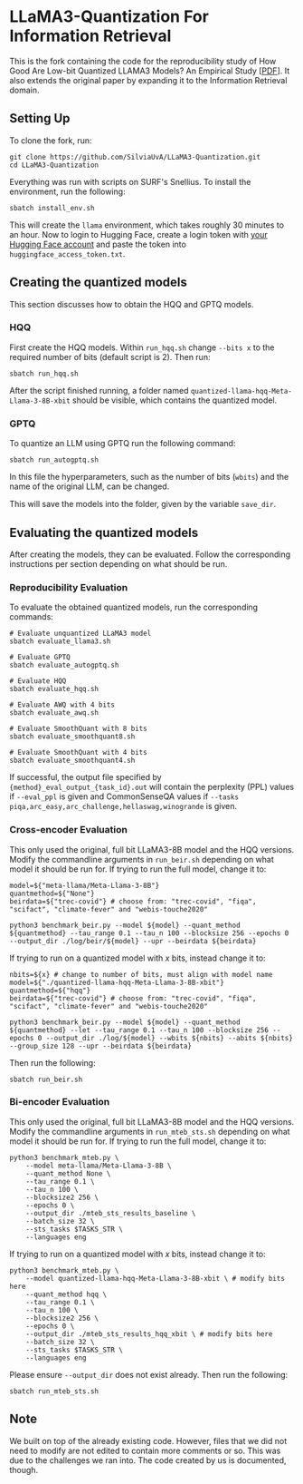 # LLaMA3-Quantization For Information Retrieval

This is the fork containing the code for the reproducibility study of How Good Are Low-bit Quantized LLAMA3 Models?
An Empirical Study [[PDF](https://arxiv.org/abs/2404.14047)]. It also extends the original paper by expanding it to the Information Retrieval domain.

## Setting Up
To clone the fork, run:
```shell
git clone https://github.com/SilviaUvA/LLaMA3-Quantization.git
cd LLaMA3-Quantization
```
Everything was run with scripts on SURF's Snellius. To install the environment, run the following:
```shell
sbatch install_env.sh
```
This will create the `llama` environment, which takes roughly 30 minutes to an hour.
Now to login to Hugging Face, create a login token with [your Hugging Face account](https://huggingface.co/docs/hub/security-tokens) and paste the token into `huggingface_access_token.txt`.

## Creating the quantized models
This section discusses how to obtain the HQQ and GPTQ models.

### HQQ
First create the HQQ models. Within `run_hqq.sh` change `--bits x` to the required number of bits (default script is 2). Then run:
```shell
sbatch run_hqq.sh
```
After the script finished running, a folder named `quantized-llama-hqq-Meta-Llama-3-8B-xbit` should be visible, which contains the quantized model.

### GPTQ
To quantize an LLM using GPTQ run the following command:
```shell
sbatch run_autogptq.sh
```

In this file the hyperparameters, such as the number of bits (`wbits`) and the name of the original LLM, can be changed.

This will save the models into the folder, given by the variable `save_dir`.

## Evaluating the quantized models
After creating the models, they can be evaluated. Follow the corresponding instructions per section depending on what should be run.

### Reproducibility Evaluation
To evaluate the obtained quantized models, run the corresponding commands:

```shell
# Evaluate unquantized LLaMA3 model
sbatch evaluate_llama3.sh

# Evaluate GPTQ
sbatch evaluate_autogptq.sh

# Evaluate HQQ
sbatch evaluate_hqq.sh

# Evaluate AWQ with 4 bits
sbatch evaluate_awq.sh

# Evaluate SmoothQuant with 8 bits
sbatch evaluate_smoothquant8.sh

# Evaluate SmoothQuant with 4 bits
sbatch evaluate_smoothquant4.sh
```

If successful, the output file specified by `{method}_eval_output_{task_id}.out` will contain the perplexity (PPL) values if `--eval_ppl` is given and CommonSenseQA values if `--tasks piqa,arc_easy,arc_challenge,hellaswag,winogrande` is given.

### Cross-encoder Evaluation
This only used the original, full bit LLaMA3-8B model and the HQQ versions.
Modify the commandline arguments in `run_beir.sh` depending on what model it should be run for. If trying to run the full model, change it to:
```shell
model=${"meta-llama/Meta-Llama-3-8B"}
quantmethod=${"None"}
beirdata=${"trec-covid"} # choose from: "trec-covid", "fiqa", "scifact", "climate-fever" and "webis-touche2020"

python3 benchmark_beir.py --model ${model} --quant_method ${quantmethod} --tau_range 0.1 --tau_n 100 --blocksize 256 --epochs 0 --output_dir ./log/beir/${model} --upr --beirdata ${beirdata}
```

If trying to run on a quantized model with _x_ bits, instead change it to:
```shell
nbits=${x} # change to number of bits, must align with model name
model=${"./quantized-llama-hqq-Meta-Llama-3-8B-xbit"}
quantmethod=${"hqq"}
beirdata=${"trec-covid"} # choose from: "trec-covid", "fiqa", "scifact", "climate-fever" and "webis-touche2020"

python3 benchmark_beir.py --model ${model} --quant_method ${quantmethod} --let --tau_range 0.1 --tau_n 100 --blocksize 256 --epochs 0 --output_dir ./log/${model} --wbits ${nbits} --abits ${nbits} --group_size 128 --upr --beirdata ${beirdata}
```

Then run the following:
```shell
sbatch run_beir.sh
```

### Bi-encoder Evaluation
This only used the original, full bit LLaMA3-8B model and the HQQ versions.
Modify the commandline arguments in `run_mteb_sts.sh` depending on what model it should be run for. If trying to run the full model, change it to:
```shell
python3 benchmark_mteb.py \
    --model meta-llama/Meta-Llama-3-8B \
    --quant_method None \
    --tau_range 0.1 \
    --tau_n 100 \
    --blocksize2 256 \
    --epochs 0 \
    --output_dir ./mteb_sts_results_baseline \
    --batch_size 32 \
    --sts_tasks $TASKS_STR \
    --languages eng
```

If trying to run on a quantized model with _x_ bits, instead change it to:
```shell
python3 benchmark_mteb.py \
    --model quantized-llama-hqq-Meta-Llama-3-8B-xbit \ # modify bits here
    --quant_method hqq \
    --tau_range 0.1 \
    --tau_n 100 \
    --blocksize2 256 \
    --epochs 0 \
    --output_dir ./mteb_sts_results_hqq_xbit \ # modify bits here
    --batch_size 32 \
    --sts_tasks $TASKS_STR \
    --languages eng
```
Please ensure `--output_dir` does not exist already.
Then run the following:
```shell
sbatch run_mteb_sts.sh
```


## Note
We built on top of the already existing code. However, files that we did not need to modify are not edited to contain more comments or so. This was due to the challenges we ran into. The code created by us is documented, though.
